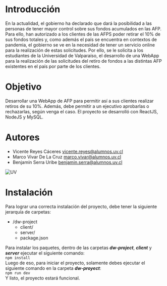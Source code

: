 # Introducción

En la actualidad, el gobierno ha declarado que dará la posibilidad a las personas de tener mayor control sobre sus fondos acumulados en las AFP. Para ello, han autorizado a los clientes de las AFPS poder retirar el 10% de sus fondos totales y, como además el país se encuentra en contextos de pandemia, el gobierno se ve en la necesidad de tener un servicio online para la realización de estas solicitudes. Por ello, se le solicita a los estudiantes de la Universidad de Valparaíso, el desarrollo de una WebApp para la realización de las solicitudes del retiro de fondos a las distintas AFP existentes en el país por parte de los clientes.

# Objetivo

Desarrollar una WebApp de AFP para permitir así a sus clientes realizar retiros de su 10%. Además, debe permitir a un ejecutivo aprobarlas o rechazarlas, según venga el caso. El proyecto se desarrolló con ReactJS, NodeJS y MySQL.

# Autores

- Vicente Reyes Cáceres <vicente.reyes@alumnos.uv.cl>
- Marco Vivar De La Cruz <marco.vivar@alumnos.uv.cl>
- Benjamín Serra Uribe <benjamin.serra@alumnos.uv.cl>

![UV](https://uv.cl/images/menu_marca_mono.png)

# Instalación

Para lograr una correcta instalación del proyecto, debe tener la siguiente jerarquía de carpetas:

- /dw-project
  - client/
  - server/
  - package.json

Para instalar los paquetes, dentro de las carpetas **_dw-project_**, **_client_** y **_server_** ejecutar el siguiente comando:  
 `npm install`  
Luego de eso, para iniciar el proyecto, solamente debes ejecutar el siguiente comando en la carpeta **_dw-proyect_**:  
`npm run dev`  
Y listo, el proyecto estará funcional.
